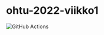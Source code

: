# ohtu-2022-viikko1
![GitHub Actions](https://github.com/hamidaebadi/ohtu-2022-viikko1/workflows/CI/badge.svg)
